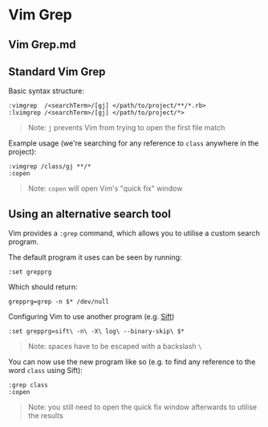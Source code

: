# Vim Grep

## Vim Grep.md

## Standard Vim Grep

Basic syntax structure:

```viml
:vimgrep  /<searchTerm>/[gj] </path/to/project/**/*.rb>
:lvimgrep /<searchTerm>/[gj] </path/to/project/*>
```

> Note: `j` prevents Vim from trying to open the first file match

Example usage (we're searching for any reference to `class` anywhere in the project):

```viml
:vimgrep /class/gj **/*
:copen
```

> Note: `copen` will open Vim's "quick fix" window

## Using an alternative search tool

Vim provides a `:grep` command, which allows you to utilise a custom search program. 

The default program it uses can be seen by running:

```viml
:set grepprg
```

Which should return:

```viml
grepprg=grep -n $* /dev/null
```

Configuring Vim to use another program (e.g. [Sift](https://sift-tool.org/))

```viml
:set grepprg=sift\ -n\ -X\ log\ --binary-skip\ $*
```

> Note: spaces have to be escaped with a backslash `\`

You can now use the new program like so (e.g. to find any reference to the word `class` using Sift):

```viml
:grep class
:copen
```

> Note: you still need to open the quick fix window afterwards to utilise the results

